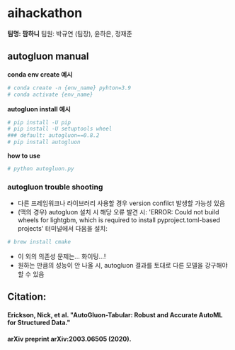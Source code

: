 # aihackathon
**팀명: 팜하니** 
팀원: 박규연 (팀장), 윤하은, 정재준

## autogluon manual
**conda env create 예시**
```python
# conda create -n {env_name} pyhton=3.9 
# conda activate {env_name}
```
**autogluon install 예시**
```python
# pip install -U pip
# pip install -U setuptools wheel
### default: autogluon==0.8.2
# pip install autogluon  
```

**how to use**
```python
# python autogluon.py

```

### autogluon trouble shooting
- 다른 프레임워크나 라이브러리 사용할 경우 version confilct 발생할 가능성 있음
- (맥의 경우) autogluon 설치 시 해당 오류 발견 시: 'ERROR: Could not build wheels for lightgbm, which is required to install pyproject.toml-based projects' 터미널에서 다음을 설치:
```python
# brew install cmake
``` 
   - 이 외의 의존성 문제는… 화이팅…!
- 원하는 만큼의 성능이 안 나올 시, autogluon 결과를 토대로 다른 모델을 강구해야 할 수 있음

## Citation:
#### Erickson, Nick, et al. "AutoGluon-Tabular: Robust and Accurate AutoML for Structured Data." 
#### arXiv preprint arXiv:2003.06505 (2020).

